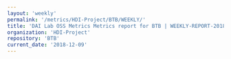 ```yaml
---
layout: 'weekly'
permalink: '/metrics/HDI-Project/BTB/WEEKLY/'
title: 'DAI Lab OSS Metrics Metrics report for BTB | WEEKLY-REPORT-2018-12-09'
organization: 'HDI-Project'
repository: 'BTB'
current_date: '2018-12-09'
---
```

